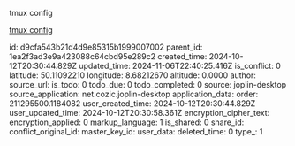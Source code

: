 tmux config

[tmux config](https://builtin.com/articles/tmux-config)


id: d9cfa543b21d4d9e85315b1999007002
parent_id: 1ea2f3ad3e9a423088c64cbd95e289c2
created_time: 2024-10-12T20:30:44.829Z
updated_time: 2024-11-06T22:40:25.416Z
is_conflict: 0
latitude: 50.11092210
longitude: 8.68212670
altitude: 0.0000
author: 
source_url: 
is_todo: 0
todo_due: 0
todo_completed: 0
source: joplin-desktop
source_application: net.cozic.joplin-desktop
application_data: 
order: 211295500.1184082
user_created_time: 2024-10-12T20:30:44.829Z
user_updated_time: 2024-10-12T20:30:58.361Z
encryption_cipher_text: 
encryption_applied: 0
markup_language: 1
is_shared: 0
share_id: 
conflict_original_id: 
master_key_id: 
user_data: 
deleted_time: 0
type_: 1